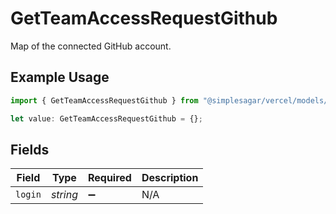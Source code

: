 # GetTeamAccessRequestGithub

Map of the connected GitHub account.

## Example Usage

```typescript
import { GetTeamAccessRequestGithub } from "@simplesagar/vercel/models/getteamaccessrequestop.js";

let value: GetTeamAccessRequestGithub = {};
```

## Fields

| Field              | Type               | Required           | Description        |
| ------------------ | ------------------ | ------------------ | ------------------ |
| `login`            | *string*           | :heavy_minus_sign: | N/A                |